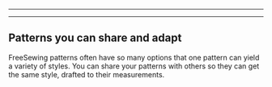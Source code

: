 - - -
- - -

## Patterns you can share and adapt

FreeSewing patterns often have so many options that one pattern can yield a variety of styles. You can share your patterns with others so they can get the same style, drafted to their measurements.
